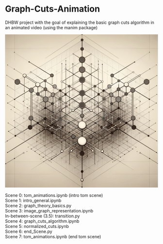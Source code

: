 # Graph-Cuts-Animation
DHBW project with the goal of explaining the basic graph cuts algorithm in an animated video (using the manim package)
<p align="center">
  <img src="./Bilder/logo.png">
</p>

Scene 0: tom_animations.ipynb (intro tom scene)
<br>
Scene 1: intro_general.ipynb
<br>
Scene 2: graph_theory_basics.py
<br>
Scene 3: image_graph_representation.ipynb
<br>
In-between-scene (3.5): transition.py
<br>
Scene 4: graph_cuts_algorithm.ipynb
<br>
Scene 5: normalized_cuts.ipynb
<br>
Scene 6: end_Scene.py
<br>
Scene 7: tom_animations.ipynb (end tom scene)


